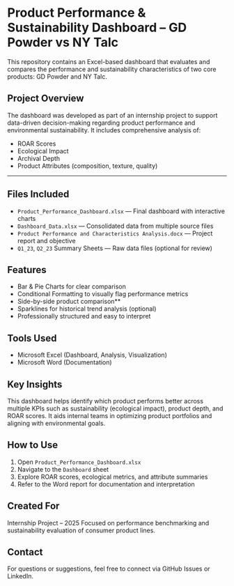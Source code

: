 # Product Performance & Sustainability Dashboard – GD Powder vs NY Talc

This repository contains an Excel-based dashboard that evaluates and compares the performance and sustainability characteristics of two core products: GD Powder and NY Talc.


## Project Overview

The dashboard was developed as part of an internship project to support data-driven decision-making regarding product performance and environmental sustainability. It includes comprehensive analysis of:

- ROAR Scores 
- Ecological Impact 
- Archival Depth  
- Product Attributes (composition, texture, quality)

---

## Files Included

- `Product_Performance_Dashboard.xlsx` — Final dashboard with interactive charts
- `Dashboard_Data.xlsx` — Consolidated data from multiple source files
- `Product Performance and Characteristics Analysis.docx` — Project report and objective
- `Q1_23`, `Q2_23` Summary Sheets — Raw data files (optional for review)


## Features

- Bar & Pie Charts for clear comparison
- Conditional Formatting to visually flag performance metrics
- Side-by-side product comparison**
- Sparklines for historical trend analysis (optional)
- Professionally structured and easy to interpret


## Tools Used

- Microsoft Excel (Dashboard, Analysis, Visualization)
- Microsoft Word (Documentation)


## Key Insights

This dashboard helps identify which product performs better across multiple KPIs such as sustainability (ecological impact), product depth, and ROAR scores. It aids internal teams in optimizing product portfolios and aligning with environmental goals.


## How to Use

1. Open `Product_Performance_Dashboard.xlsx`
2. Navigate to the `Dashboard` sheet
3. Explore ROAR scores, ecological metrics, and attribute summaries
4. Refer to the Word report for documentation and interpretation


## Created For

Internship Project – 2025
Focused on performance benchmarking and sustainability evaluation of consumer product lines.


## Contact

For questions or suggestions, feel free to connect via GitHub Issues or LinkedIn.


